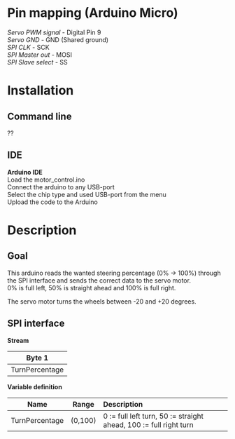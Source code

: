 # Pin mapping (Arduino Micro)
_Servo PWM signal_ - Digital Pin 9  
_Servo GND_ - GND  (Shared ground)  
_SPI CLK_ - SCK  
_SPI Master out_ - MOSI  
_SPI Slave select_ - SS  

# Installation
## Command line
??
## IDE
__Arduino IDE__  
Load the motor_control.ino  
Connect the arduino to any USB-port  
Select the chip type and used USB-port from the menu  
Upload the code to the Arduino  

# Description
## Goal  
This arduino reads the wanted steering percentage (0% -> 100%) through the SPI interface and sends the correct data to the servo motor.  
0% is full left, 50% is straight ahead and 100% is full right.

The servo motor turns the wheels between -20 and +20 degrees.

## SPI interface
__Stream__  

|Byte 1|  
|:---:|  
|TurnPercentage|  

__Variable definition__  

|Name|Range|Description|  
|:---:|:---:|:---|  
|TurnPercentage|(0,100)|0 := full left turn, 50 := straight ahead, 100 := full right turn|  
